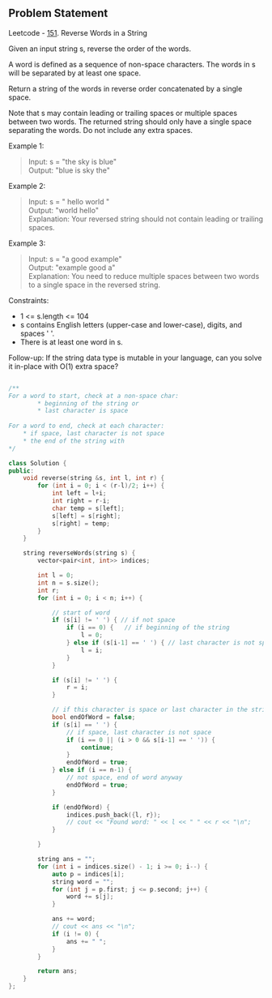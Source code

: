 
## Problem Statement

Leetcode - [151](https://leetcode.com/problems/reverse-words-in-a-string/). Reverse Words in a String

Given an input string s, reverse the order of the words.

A word is defined as a sequence of non-space characters. The words in s will be separated by at least one space.

Return a string of the words in reverse order concatenated by a single space.

Note that s may contain leading or trailing spaces or multiple spaces between two words. The returned string should only have a single space separating the words. Do not include any extra spaces.

 

Example 1:

> Input: s = "the sky is blue"  
> Output: "blue is sky the"  

Example 2:

> Input: s = "  hello world  "  
> Output: "world hello"  
> Explanation: Your reversed string should not contain leading or trailing spaces.  

Example 3:

> Input: s = "a good   example"  
> Output: "example good a"  
> Explanation: You need to reduce multiple spaces between two words to a single space in the reversed string.  

 

Constraints:

* 1 <= s.length <= 104
* s contains English letters (upper-case and lower-case), digits, and spaces ' '.
* There is at least one word in s.

 

Follow-up: If the string data type is mutable in your language, can you solve it in-place with O(1) extra space?



```cpp

/**
For a word to start, check at a non-space char:
        * beginning of the string or
        * last character is space
    
For a word to end, check at each character:
    * if space, last character is not space
    * the end of the string with
*/

class Solution {
public:
    void reverse(string &s, int l, int r) {
        for (int i = 0; i < (r-l)/2; i++) {
            int left = l+i;
            int right = r-i;
            char temp = s[left];
            s[left] = s[right];
            s[right] = temp;
        }
    }

    string reverseWords(string s) {
        vector<pair<int, int>> indices;

        int l = 0;
        int n = s.size();
        int r;
        for (int i = 0; i < n; i++) {

            // start of word
            if (s[i] != ' ') { // if not space
                if (i == 0) {   // if beginning of the string
                    l = 0;
                } else if (s[i-1] == ' ') { // last character is not space
                    l = i;
                }
            }

            if (s[i] != ' ') {
                r = i;
            }

            // if this character is space or last character in the string
            bool endOfWord = false;
            if (s[i] == ' ') {
                // if space, last character is not space
                if (i == 0 || (i > 0 && s[i-1] == ' ')) {
                    continue;
                }
                endOfWord = true;
            } else if (i == n-1) {
                // not space, end of word anyway
                endOfWord = true;
            }

            if (endOfWord) {
                indices.push_back({l, r});
                // cout << "Found word: " << l << " " << r << "\n";
            }

        }

        string ans = "";
        for (int i = indices.size() - 1; i >= 0; i--) {
            auto p = indices[i];
            string word = "";
            for (int j = p.first; j <= p.second; j++) {
                word += s[j];
            }

            ans += word;
            // cout << ans << "\n";
            if (i != 0) {
                ans += " ";
            }
        }

        return ans;
    }
};
```